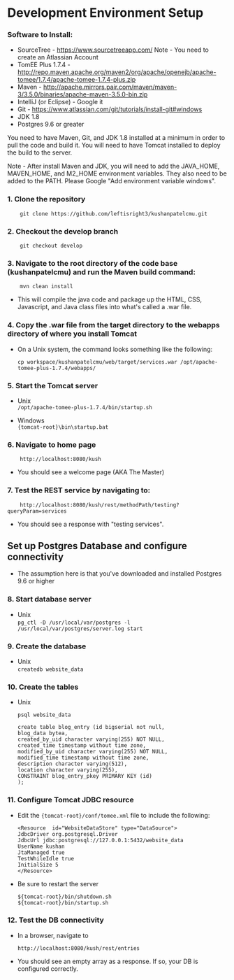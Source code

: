 # Development Environment Setup


### Software to Install:
* SourceTree - https://www.sourcetreeapp.com/ Note - You need to create an Atlassian Account
* TomEE Plus 1.7.4 - http://repo.maven.apache.org/maven2/org/apache/openejb/apache-tomee/1.7.4/apache-tomee-1.7.4-plus.zip
* Maven - http://apache.mirrors.pair.com/maven/maven-3/3.5.0/binaries/apache-maven-3.5.0-bin.zip
* IntelliJ (or Eclipse) - Google it
* Git - https://www.atlassian.com/git/tutorials/install-git#windows
* JDK 1.8
* Postgres 9.6 or greater

You need to have Maven, Git, and JDK 1.8 installed at a minimum in order to pull the code and build it.
You will need to have Tomcat installed to deploy the build to the server.

Note - After install Maven and JDK, you will need to add the JAVA_HOME, MAVEN_HOME, and M2_HOME environment variables. They also need to be added to the PATH. Please Google "Add environment variable windows". 

### 1. Clone the repository

        git clone https://github.com/leftisright3/kushanpatelcmu.git

### 2. Checkout the develop branch

        git checkout develop

### 3. Navigate to the root directory of the code base (kushanpatelcmu) and run the Maven build command:

        mvn clean install

* This will compile the java code and package up the HTML, CSS, Javascript, and Java class files into what's called a .war file.
 
### 4. Copy the .war file from the target directory to the webapps directory of where you install Tomcat

* On a Unix system, the command looks something like the following:

    `cp workspace/kushanpatelcmu/web/target/services.war /opt/apache-tomee-plus-1.7.4/webapps/`

### 5. Start the Tomcat server

* Unix \
        `/opt/apache-tomee-plus-1.7.4/bin/startup.sh`

* Windows \
        `{tomcat-root}\bin\startup.bat`

### 6. Navigate to home page

        http://localhost:8080/kush

* You should see a welcome page (AKA The Master)

### 7. Test the REST service by navigating to:

        http://localhost:8080/kush/rest/methodPath/testing?queryParam=services

* You should see a response with "testing services".

## Set up Postgres Database and configure connectivity
* The assumption here is that you've downloaded and installed Postgres 9.6 or higher

### 8. Start database server

* Unix \
    `pg_ctl -D /usr/local/var/postgres -l /usr/local/var/postgres/server.log start`

### 9. Create the database

* Unix \
    `createdb website_data`
    
### 10. Create the tables

* Unix 

    `psql website_data`
    
    `create table blog_entry (id bigserial not null,` \
       `blog_data bytea,` \
       `created_by_uid character varying(255) NOT NULL,` \
       `created_time timestamp without time zone,` \
       `modified_by_uid character varying(255) NOT NULL,` \
       `modified_time timestamp without time zone,` \
       `description character varying(512),` \
       `location character varying(255),` \
       `CONSTRAINT blog_entry_pkey PRIMARY KEY (id)` \
       `);`

### 11. Configure Tomcat JDBC resource

* Edit the `{tomcat-root}/conf/tomee.xml` file to include the following:

    `<Resource  id="WebsiteDataStore" type="DataSource">` \
               `JdbcDriver org.postgresql.Driver` \
               `JdbcUrl jdbc:postgresql://127.0.0.1:5432/website_data` \
               `UserName kushan` \
               `JtaManaged true` \
               `TestWhileIdle true` \
               `InitialSize 5` \
    `</Resource>`
    
* Be sure to restart the server

    `${tomcat-root}/bin/shutdown.sh` \
    `${tomcat-root}/bin/startup.sh`
       
### 12. Test the DB connectivity

* In a browser, navigate to 

    `http://localhost:8080/kush/rest/entries`

* You should see an empty array as a response. If so, your DB is configured correctly.